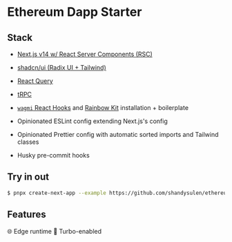 # Ethereum Dapp Starter

## Stack

- [Next.js v14 w/ React Server Components (RSC)](https://nextjs.org/)
- [shadcn/ui (Radix UI + Tailwind)](https://ui.shadcn.com/)
- [React Query]()
- [tRPC]()
- [`wagmi` React Hooks](https://wagmi.sh/) and [Rainbow Kit](https://www.rainbowkit.com/) installation + boilerplate

- Opinionated ESLint config extending Next.js's config
- Opinionated Prettier config with automatic sorted imports and Tailwind classes
- Husky pre-commit hooks

## Try in out

```bash
$ pnpx create-next-app --example https://github.com/shandysulen/ethereum-dapp-starter
```

## Features

🌐 Edge runtime
💨 Turbo-enabled

